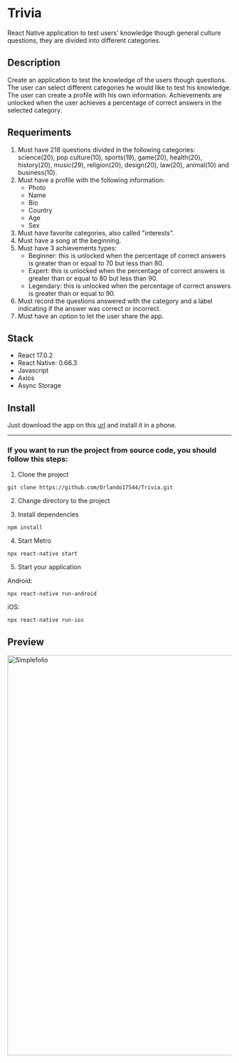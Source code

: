 # Trivia

React Native application to test users' knowledge though general culture questions, they are divided into different categories.

## Description

Create an application to test the knowledge of the users though questions. The user can select different categories he would like to test his knowledge. The user can create a profile with his own information. Achievements are unlocked when the user achieves a percentage of correct answers in the selected category. 

## Requeriments
 
1. Must have 218 questions divided in the following categories: science(20), pop culture(10), sports(19), game(20), health(20), history(20), music(29), religion(20), design(20), law(20), animal(10) and business(10). 
2. Must have a profile with the following information: 
    - Photo 
    - Name 
    - Bio 
    - Country 
    - Age
    - Sex
3. Must have favorite categories, also called "interests".
4. Must have a song at the beginning.
5. Must have 3 achievements types:
   - Beginner: this is unlocked when the percentage of correct answers is greater than or equal to 70 but less than 80.
   - Expert: this is unlocked when the percentage of correct answers is greater than or equal to 80 but less than 90.
   - Legendary: this is unlocked when the percentage of correct answers is greater than or equal to 90.
6. Must record the questions answered with the category and a label indicating if the answer was correct or incorrect.
7. Must have an option to let the user share the app.

## Stack

- React 17.0.2
- React Native: 0.66.3
- Javascript
- Axios
- Async Storage

## Install

Just download the app on this [url](https://github.com/Orlando17544/Portafolio/raw/main/trivia.apk) and install it in a phone.

---

### If you want to run the project from source code, you should follow this steps:

1. Clone the project
```
git clone https://github.com/Orlando17544/Trivia.git
```

2. Change directory to the project

3. Install dependencies
```
npm install
```

4. Start Metro
```
npx react-native start
```

5. Start your application

Android:
```
npx react-native run-android
```

iOS:
```
npx react-native run-ios
```

## Preview

<img src="https://github.com/Orlando17544/Portafolio/blob/main/src/assets/trivia.gif" alt="Simplefolio" width="900px" />
